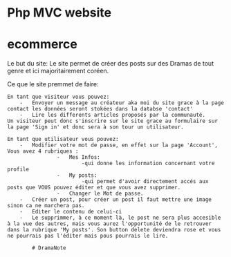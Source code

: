 # Php MVC website
# ecommerce
Le but du site:
    Le site permet de créer des posts sur des Dramas de tout genre et ici majoritairement coréen.

Ce que le site premmet de faire:

    En tant que visiteur vous pouvez:
        -   Envoyer un message au créateur aka moi du site grace à la page contact les données seront stokées dans la databse 'contact'
        -   Lire les differents articles proposés par la communauté.
    Un visiteur peut donc s'inscrire sur le site grace au formulaire sur la page 'Sign in' et donc sera à son tour un utilisateur.

    En tant que utilisateur vous pouvez:
        -   Modifier votre mot de passe, en effet sur la page 'Account', Vous avez 4 rubriques :
                    -   Mes Infos:
                            -qui donne les information concernant votre profile
                    -   My posts:
                            -qui permet d'avoir directement accés aux posts que VOUS pouvez éditer et que vous avez supprimer.
                    -   Changer le Mot de passe.
        -   Créer un post, pour créer un post il faut mettre une image sinon ca ne marchera pas.
        -   Editer le contenu de celui-ci
        -   Le supprimmer, à ce moment là, le post ne sera plus accesible à la vue des autres, mais vous aurez l'opportunité de le retrouver dans la rubrique 'My posts'. Son button delete deviendra rose et vous ne pourrais pas l'éditer mais pous pourrais le lire.
        
            # DramaNote
